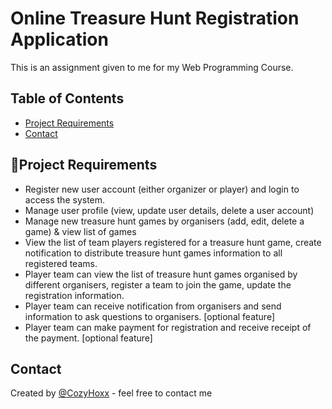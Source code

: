 # Online Treasure Hunt Registration Application
This is an assignment given to me for my Web Programming Course.

## Table of Contents
* [Project Requirements](#project-requirements)
* [Contact](#contact)

## :pushpin:Project Requirements
* Register new user account (either organizer or player) and login to access the system.
* Manage user profile (view, update user details, delete a user account)
* Manage new treasure hunt games by organisers (add, edit, delete a game) & view list of games
* View the list of team players registered for a treasure hunt game, create notification to distribute treasure hunt games information to all registered teams.
* Player team can view the list of treasure hunt games organised by different organisers, register a team to join the game, update the registration information.
* Player team can receive notification from organisers and send information to ask questions to organisers. [optional feature]
* Player team can make payment for registration and receive receipt of the payment. [optional feature]

## Contact
Created by [@CozyHoxx](https://github.com/CozyHoxx) - feel free to contact me
